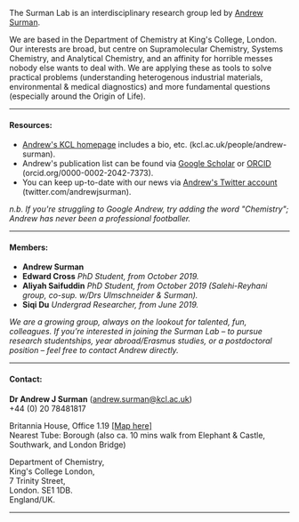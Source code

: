 The Surman Lab is an interdisciplinary research group led by [Andrew Surman](https://www.kcl.ac.uk/people/andrew-surman).

We are based in the Department of Chemistry at King's College, London. Our interests are broad, but centre on Supramolecular Chemistry, Systems Chemistry, and Analytical Chemistry, and an affinity for horrible messes nobody else wants to deal with. We are applying these as tools to solve practical problems (understanding heterogenous industrial materials, environmental & medical diagnostics) and more fundamental questions (especially around the Origin of Life).

***
####  Resources:
 - [Andrew's KCL homepage](https://www.kcl.ac.uk/people/andrew-surman) includes a bio, etc. (kcl.ac.uk/people/andrew-surman).
 - Andrew's publication list can be found via [Google Scholar](https://scholar.google.co.uk/citations?user=ZiHHfIgAAAAJ&hl=en) or [ORCID](http://orcid.org/0000-0002-2042-7373) (orcid.org/0000-0002-2042-7373).
 - You can keep up-to-date with our news via [Andrew's Twitter account](https://twitter.com/andrewjsurman) (twitter.com/andrewjsurman).
   
  *n.b. If you're struggling to Google Andrew, try adding the word "Chemistry"; Andrew has never been a professional footballer.*  
***
#### Members:
 - __Andrew Surman__
 - __Edward Cross__ _PhD Student, from October 2019._
 - __Aliyah Saifuddin__ _PhD Student, from October 2019 (Salehi-Reyhani group, co-sup. w/Drs Ulmschneider & Surman)._
 - __Siqi Du__ _Undergrad Researcher, from June 2019._

*We are a growing group, always on the lookout for talented, fun, colleagues. If you’re interested in joining the Surman Lab –  to pursue research studentships, year abroad/Erasmus studies, or a postdoctoral position – feel free to contact Andrew directly.*

***
#### Contact:
__Dr Andrew J Surman__ ([andrew.surman@kcl.ac.uk](mailto:andrew.surman@kcl.ac.uk))  
+44 (0) 20 78481817  

Britannia House, Office 1.19 [[Map here]](https://goo.gl/maps/597uCuYhaNdQ71Uz7)  
Nearest Tube: Borough (also ca. 10 mins walk from Elephant & Castle, Southwark, and London Bridge)

Department of Chemistry,  
King's College London,  
7 Trinity Street,  
London. SE1 1DB.  
England/UK.  

***
